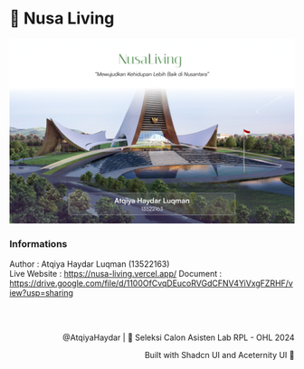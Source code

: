 # 🌱 Nusa Living

![Thumbnail](./public/Thumbnail.png)

### Informations
Author : Atqiya Haydar Luqman (13522163) <br>
Live Website : https://nusa-living.vercel.app/
Document : https://drive.google.com/file/d/1100OfCvqDEucoRVGdCFNV4YiVxgFZRHF/view?usp=sharing

###

<br>

###

<p align="right">@AtqiyaHaydar | 🌱 Seleksi Calon Asisten Lab RPL - OHL 2024</p>
<p align="right">Built with Shadcn UI and Aceternity UI 🤍</p>
